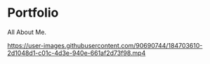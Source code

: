 # Portfolio 
 All About Me.


https://user-images.githubusercontent.com/90690744/184703610-2d1048d1-c01c-4d3e-940e-661af2d73f98.mp4

